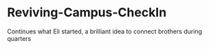 # Reviving-Campus-CheckIn
Continues what Eli started, a brilliant idea to connect brothers during quarters
